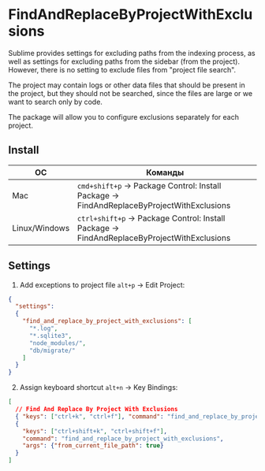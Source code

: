 # FindAndReplaceByProjectWithExclusions

Sublime provides settings for excluding paths from the indexing process, as well
as settings for excluding paths from the sidebar (from the project). However,
there is no setting to exclude files from "project file search".

The project may contain logs or other data files that should be present in the
project, but they should not be searched, since the files are large or we want
to search only by code.

The package will allow you to configure exclusions separately for each project.

## Install

| ОС            | Команды                                                                                   |
| ---           | ---                                                                                       |
| Mac           | `cmd+shift+p` → Package Control: Install Package → FindAndReplaceByProjectWithExclusions  |
| Linux/Windows | `ctrl+shift+p` → Package Control: Install Package → FindAndReplaceByProjectWithExclusions |

## Settings

1. Add exceptions to project file `alt+p` &#8594; Edit Project:

```json
{
  "settings":
  {
    "find_and_replace_by_project_with_exclusions": [
      "*.log",
      "*.sqlite3",
      "node_modules/",
      "db/migrate/"
    ]
  }
}
```

2. Assign keyboard shortcut `alt+n` &#8594; Key Bindings:

```json
[
  // Find And Replace By Project With Exclusions
  { "keys": ["ctrl+k", "ctrl+f"], "command": "find_and_replace_by_project_with_exclusions" },
  {
    "keys": ["ctrl+shift+k", "ctrl+shift+f"],
    "command": "find_and_replace_by_project_with_exclusions",
    "args": {"from_current_file_path": true}
  }
]
```
